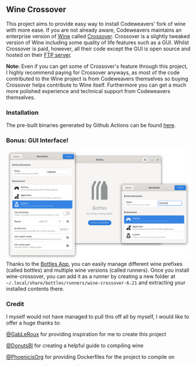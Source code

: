 ## Wine Crossover

This project aims to provide easy way to install Codeweavers' fork of wine with more ease. If you are not already aware, Codeweavers maintains an enterprise version of [Wine](https://winehq.org) called [Crossover](https://codeweavers.com). Crossover is a slightly tweaked version of Wine including some quality of life features such as a GUI. Whilst Crossover is paid, however, all their code except the GUI is open source and hosted on their [FTP server](https://media.codeweavers.com/pub/crossover/source).

**Note:** Even if you can get some of Crossover's feature through this project, I highly recommend paying for Crossover anyways, as most of the code contributed to the Wine project is from Codeweavers themselves so buying Crossover helps contribute to Wine itself. Furthermore you can get a much more polished experience and technical support from Codeweavers themselves.

### Installation
The pre-built binaries generated by Github Actions can be found [here](https://github.com/SystematicError/wine-crossover/actions).

### Bonus: GUI Interface!
![bottles app image](https://raw.githubusercontent.com/bottlesdevs/Bottles/master/screenshot.png)
Thanks to the [Bottles App](https://github.com/bottlesdevs/Bottles), you can easily manage different wine prefixes (called bottles) and multiple wine versions (called runners). Once you install wine-crossover, you can add it as a runner by creating a new folder at `~/.local/share/bottles/runners/wine-crossover-6.21` and extracting your installed contents there.

### Credit
I myself would not have managed to pull this off all by myself, I would like to offer a huge thanks to:

[@GabLeRoux](https://github.com/GabLeRoux/macos-crossover-wine-cloud-builder/) for providing inspiration for me to create this project

[@DonutsBl](https://github.com/DonutsBl/office365-pol/blob/main/README.md) for creating a helpful guide to compiling wine

[@PhoenicisOrg](https://github.com/PhoenicisOrg/phoenicis-winebuild) for providing Dockerfiles for the project to compile on